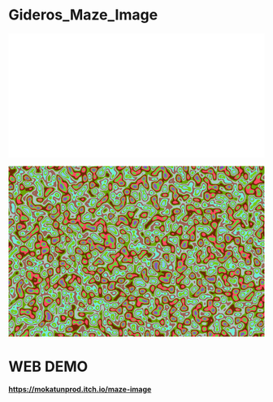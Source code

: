 # Gideros_Maze_Image

![pic](assets/gfx/maze_35_17_20250804_040220.png)

![pic](assets/gfx/noise_768_512_20250805_063849.png)

# WEB DEMO
**https://mokatunprod.itch.io/maze-image**
